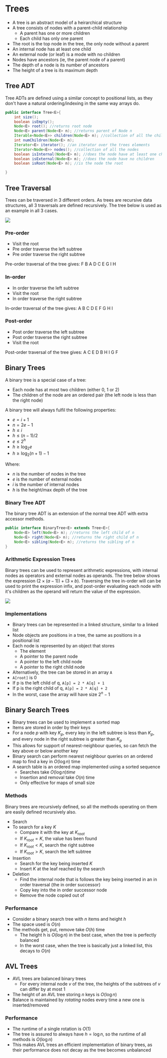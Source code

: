 # Trees

- A tree is an abstract model of a heirarchical structure
- A tree consists of nodes with a parent-child relationship
  - A parent has one or more children
  - Each child has only one parent
- The root is the top node in the tree, the only node without a parent
- An internal node has at least one child
- An external node (or leaf) is a mode with no children
- Nodes have ancestors (ie, the parent node of a parent)
- The depth of a node is its number of ancestors
- The height of a tree is its maximum depth

## Tree ADT

Tree ADTs are defined using a similar concept to positional lists, as they don't have a natural ordering/indexing in the same way arrays do.

```java
public interface Tree<E>{
    int size();
    boolean isEmpty();
    Node<E> root(); //returns root node
    Node<E> parent(Node<E> n); //returns parent of Node n
    Iterable<Node<E>> children(Node<E> n); //collection of all the children of Node n
    int numChildren(Node<E> n);
    Iterator<E> iterator(); //an iterator over the trees elements
    Iterator<Node<E>> nodes(); //collection of all the nodes
    boolean isInternal(Node<E> n); //does the node have at least one child
    boolean isExternal(Node<E> n); //does the node have no children
    boolean isRoot(Node<E> n); //is the node the root

}
```

## Tree Traversal

Trees can be traversed in 3 different orders. As trees are recursive data structures, all 3 traversals are defined recursively. The tree below is used as an example in all 3 cases.

![](./img/tree-traverse.png)

### Pre-order

- Visit the root
- Pre order traverse the left subtree
- Pre order traverse the right subtree

Pre-order traversal of the tree gives: F B A D C E G I H

### In-order

- In order traverse the left subtree
- Visit the root
- In order traverse the right subtree

In-order traversal of the tree gives: A B C D E F G H I

### Post-order

- Post order traverse the left subtree
- Post order traverse the right subtree
- Visit the root

Post-order traversal of the tree gives: A C E D B H I G F

## Binary Trees

A binary tree is a special case of a tree:

- Each node has at most two children (either 0, 1 or 2)
- The children of the node are an ordered pair (the left node is less than the right node)

A binary tree will always fulfil the following properties:

- $e = i+1$
- $n = 2e-1$
- $h \leq i$
- $h \leq (n-1)/2$
- $e \leq 2^h$
- $h \geq \log_2 e$
- $h \geq \log_2 (n+1) -1$

Where:

- $n$ is the number of nodes in the tree
- $e$ is the number of external nodes
- $i$ is the number of internal nodes
- $h$ is the height/max depth of the tree

### Binary Tree ADT

The binary tree ADT is an extension of the normal tree ADT with extra accessor methods.

```java
public interface BinaryTree<E> extends Tree<E>{
    Node<E> left(Node<E> n); //returns the left child of n
    Node<E> right(Node<E> n); //returns the right child of n
    Node<E> sibling(Node<E> n); //returns the sibling of n
}
```

### Arithmetic Expression Trees

Binary trees can be used to represent arithmetic expressions, with internal nodes as operators and external nodes as operands. The tree below shows the expression $(2 \times (a - 1)) + (3 \times b)$. Traversing the tree in-order will can be used to print the expression infix, and post-order evaluating each node with it's children as the operand will return the value of the expression.

![](./img/expr-tree.png)

### Implementations

- Binary trees can be represented in a linked structure, similar to a linked list
- Node objects are positions in a tree, the same as positions in a positional list
- Each node is represented by an object that stores
  - The element
  - A pointer to the parent node
  - A pointer to the left child node
  - A pointer to the right child node
- Alternatively, the tree can be stored in an array `A`
- `A[root]` is 0
- If p is the left child of q, `A[p] = 2 * A[q] + 1`
- If p is the right child of q, `A[p] = 2 * A[q] + 2`
- In the worst, case the array will have size $2^n -1$

## Binary Search Trees

- Binary trees can be used to implement a sorted map
- Items are stored in order by their keys
- For a node $p$ with key $K_p$, every key in the left subtree is less than $K_p$, and every node in the right subtree is greater than $K_p$
- This allows for support of nearest-neighbour queries, so can fetch the key above or below another key
- Binary search can perform nearest neighbour queries on an ordered map to find a key in $O(\log n)$ time
- A search table is an ordered map implemented using a sorted sequence
  - Searches take $O(\log n) time$
  - Insertion and removal take $O(n)$ time
  - Only effective for maps of small size

### Methods

Binary trees are recursively defined, so all the methods operating on them are easily defined recursively also.

- Search
- To search for a key $K$
  - Compare it with the key at $K_{root}$
  - If $K_{root} = K$, the value has been found
  - If $K_{root} < K$, search the right subtree
  - If $K_{root} > K$, search the left subtree
- Insertion
  - Search for the key being inserted $K$
  - Insert $K$ at the leaf reached by the search
- Deletion
  - Find the internal node that is follows the key being inserted in an in order traversal (the in order successor)
  - Copy key into the in order successor node
  - Remove the node copied out of

### Performance

- Consider a binary search tree with $n$ items and height $h$
- The space used is $O(n)$
- The methods get, put, remove take $O(h)$ time
  - The height h is $O(\log n)$ in the best case, when the tree is perfectly balanced
  - In the worst case, when the tree is basically just a linked list, this decays to $O(n)$

## AVL Trees

- AVL trees are balanced binary trees
  - For every internal node $v$ of the tree, the heights of the subtrees of $v$ can differ by at most 1
- The height of an AVL tree storing $n$ keys is $O(\log n)$
- Balance is maintained by _rotating_ nodes every time a new one is inserted/removed

### Performance

- The runtime of a single rotation is $O(1)$
- The tree is assured to always have $h= \log n$, so the runtime of all methods is $O(\log n)$
- This makes AVL trees an efficient implementation of binary trees, as their performance does not decay as the tree becomes unbalanced
